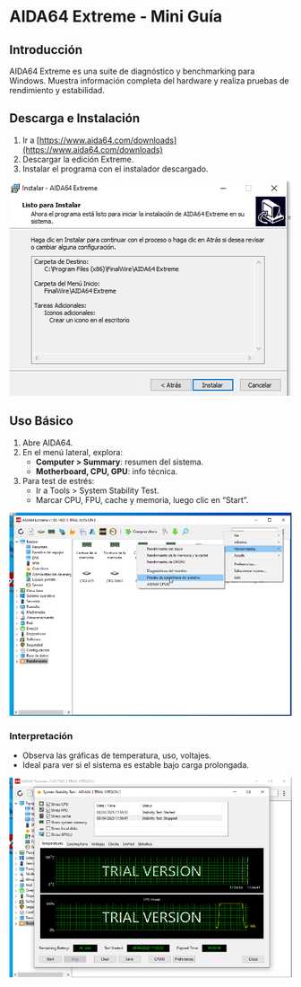 # AIDA64 Extreme - Mini Guía

## Introducción

AIDA64 Extreme es una suite de diagnóstico y benchmarking para Windows. Muestra información completa del hardware y realiza pruebas de rendimiento y estabilidad.

## Descarga e Instalación

1. Ir a [https://www.aida64.com/downloads](https://www.aida64.com/downloads)
2. Descargar la edición Extreme.
3. Instalar el programa con el instalador descargado.

![Descarga AIDA64](instalarAIDA64extreme.png)

## Uso Básico

1. Abre AIDA64.
2. En el menú lateral, explora:
   - **Computer > Summary**: resumen del sistema.
   - **Motherboard, CPU, GPU**: info técnica.
3. Para test de estrés:
   - Ir a Tools > System Stability Test.
   - Marcar CPU, FPU, cache y memoria, luego clic en “Start”.

![Test](comohacertest.png)

### Interpretación

- Observa las gráficas de temperatura, uso, voltajes.
- Ideal para ver si el sistema es estable bajo carga prolongada.

![Resultados](testAIDA64.png)
